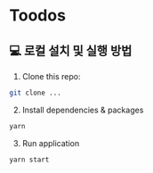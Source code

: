 # Toodos

## 💻 로컬 설치 및 실행 방법

1. Clone this repo:

```bash
git clone ...
```

2. Install dependencies & packages

```bash
yarn
```

3. Run application

```bash
yarn start
```
